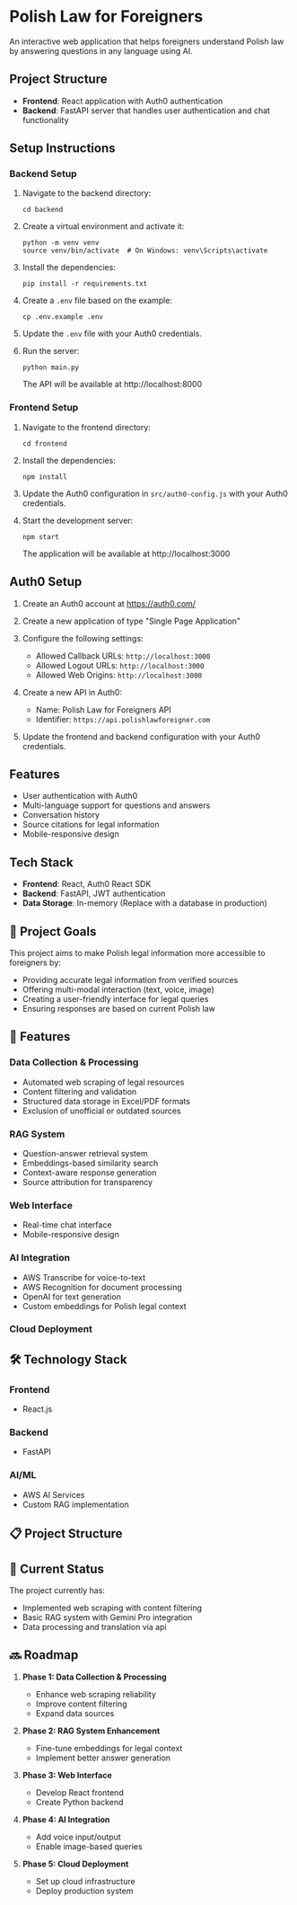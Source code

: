 # Polish Law for Foreigners

An interactive web application that helps foreigners understand Polish law by answering questions in any language using AI.

## Project Structure

- **Frontend**: React application with Auth0 authentication
- **Backend**: FastAPI server that handles user authentication and chat functionality

## Setup Instructions

### Backend Setup

1. Navigate to the backend directory:
   ```
   cd backend
   ```

2. Create a virtual environment and activate it:
   ```
   python -m venv venv
   source venv/bin/activate  # On Windows: venv\Scripts\activate
   ```

3. Install the dependencies:
   ```
   pip install -r requirements.txt
   ```

4. Create a `.env` file based on the example:
   ```
   cp .env.example .env
   ```

5. Update the `.env` file with your Auth0 credentials.

6. Run the server:
   ```
   python main.py
   ```
   The API will be available at http://localhost:8000

### Frontend Setup

1. Navigate to the frontend directory:
   ```
   cd frontend
   ```

2. Install the dependencies:
   ```
   npm install
   ```

3. Update the Auth0 configuration in `src/auth0-config.js` with your Auth0 credentials.

4. Start the development server:
   ```
   npm start
   ```
   The application will be available at http://localhost:3000

## Auth0 Setup

1. Create an Auth0 account at https://auth0.com/

2. Create a new application of type "Single Page Application"

3. Configure the following settings:
   - Allowed Callback URLs: `http://localhost:3000`
   - Allowed Logout URLs: `http://localhost:3000`
   - Allowed Web Origins: `http://localhost:3000`

4. Create a new API in Auth0:
   - Name: Polish Law for Foreigners API
   - Identifier: `https://api.polishlawforeigner.com`

5. Update the frontend and backend configuration with your Auth0 credentials.

## Features

- User authentication with Auth0
- Multi-language support for questions and answers
- Conversation history
- Source citations for legal information
- Mobile-responsive design

## Tech Stack

- **Frontend**: React, Auth0 React SDK
- **Backend**: FastAPI, JWT authentication
- **Data Storage**: In-memory (Replace with a database in production)

## 🎯 Project Goals

This project aims to make Polish legal information more accessible to foreigners by:
- Providing accurate legal information from verified sources
- Offering multi-modal interaction (text, voice, image)
- Creating a user-friendly interface for legal queries
- Ensuring responses are based on current Polish law

## 🚀 Features

### Data Collection & Processing
- Automated web scraping of legal resources
- Content filtering and validation
- Structured data storage in Excel/PDF formats
- Exclusion of unofficial or outdated sources

### RAG System
- Question-answer retrieval system
- Embeddings-based similarity search
- Context-aware response generation
- Source attribution for transparency

### Web Interface
- Real-time chat interface
- Mobile-responsive design

### AI Integration
- AWS Transcribe for voice-to-text
- AWS Recognition for document processing
- OpenAI for text generation
- Custom embeddings for Polish legal context

### Cloud Deployment

## 🛠 Technology Stack

### Frontend
- React.js

### Backend
- FastAPI

### AI/ML
- AWS AI Services
- Custom RAG implementation


## 📋 Project Structure

## 🚧 Current Status

The project currently has:
- Implemented web scraping with content filtering
- Basic RAG system with Gemini Pro integration
- Data processing and translation via api

## 🔜 Roadmap

1. **Phase 1: Data Collection & Processing**
   - Enhance web scraping reliability
   - Improve content filtering
   - Expand data sources

2. **Phase 2: RAG System Enhancement**
   - Fine-tune embeddings for legal context
   - Implement better answer generation

3. **Phase 3: Web Interface**
   - Develop React frontend
   - Create Python backend

4. **Phase 4: AI Integration**
   - Add voice input/output
   - Enable image-based queries

5. **Phase 5: Cloud Deployment**
   - Set up cloud infrastructure
   - Deploy production system

